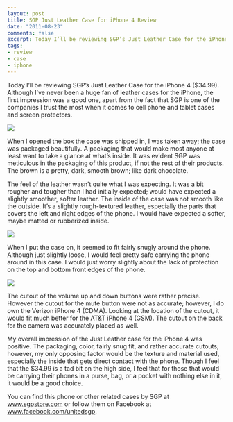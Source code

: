 ```yaml
---
layout: post
title: SGP Just Leather Case for iPhone 4 Review
date: "2011-08-23"
comments: false
excerpt: Today I’ll be reviewing SGP’s Just Leather Case for the iPhone 4. Although I’ve never been a huge fan of leather cases for the iPhone, the first impression was a good one, apart from the fact that SGP is one of the companies I trust the most when it comes to cell phone and tablet cases and screen protectors.
tags:
- review
- case
- iphone
---
```


Today I’ll be reviewing SGP’s Just Leather Case for the iPhone 4 ($34.99). Although I’ve never been a huge fan of leather cases for the iPhone, the first impression was a good one, apart from the fact that SGP is one of the companies I trust the most when it comes to cell phone and tablet cases and screen protectors.

![](/assets/images/blog/2011/sgp-just-leather-case-for-iphone-4-review/sgp-just-leather-case-packaging.jpg)

When I opened the box the case was shipped in, I was taken away; the case was packaged beautifully. A packaging that would make most anyone at least want to take a glance at what’s inside. It was evident SGP was meticulous in the packaging of this product, if not the rest of their products. The brown is a pretty, dark, smooth brown; like dark chocolate.

The feel of the leather wasn’t quite what I was expecting. It was a bit rougher and tougher than I had initially expected; would have expected a slightly smoother, softer leather. The inside of the case was not smooth like the outside. It’s a slightly rough-textured leather, especially the parts that covers the left and right edges of the phone. I would have expected a softer, maybe matted or rubberized inside.

![](/assets/images/blog/2011/sgp-just-leather-case-for-iphone-4-review/sgp-just-leather-case-fit-corners.jpg)

When I put the case on, it seemed to fit fairly snugly around the phone. Although just slightly loose, I would feel pretty safe carrying the phone around in this case. I would just worry slightly about the lack of protection on the top and bottom front edges of the phone.

![](/assets/images/blog/2011/sgp-just-leather-case-for-iphone-4-review/sgp-just-leather-case-fit-buttons.jpg)

The cutout of the volume up and down buttons were rather precise. However the cutout for the mute button were not as accurate; however, I do own the Verizon iPhone 4 (CDMA). Looking at the location of the cutout, it would fit much better for the AT&amp;T iPhone 4 (GSM). The cutout on the back for the camera was accurately placed as well.

My overall impression of the Just Leather case for the iPhone 4 was positive. The packaging, color, fairly snug fit, and rather accurate cutouts; however, my only opposing factor would be the texture and material used, especially the inside that gets direct contact with the phone. Though I feel that the $34.99 is a tad bit on the high side, I feel that for those that would be carrying their phones in a purse, bag, or a pocket with nothing else in it, it would be a good choice.

You can find this phone or other related cases by SGP at <a href="http://www.sgpstore.com" target="_blank">www.sgpstore.com</a> or follow them on Facebook at <a href="http://www.facebook.com/unitedsgp" target="_blank">www.facebook.com/unitedsgp</a>.